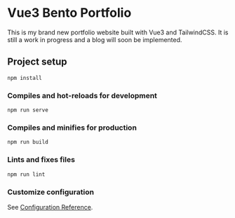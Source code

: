 # Vue3 Bento Portfolio

This is my brand new portfolio website built with Vue3 and TailwindCSS. 
It is still a work in progress and a blog will soon be implemented.

## Project setup
```
npm install
```

### Compiles and hot-reloads for development
```
npm run serve
```

### Compiles and minifies for production
```
npm run build
```

### Lints and fixes files
```
npm run lint
```

### Customize configuration
See [Configuration Reference](https://cli.vuejs.org/config/).
